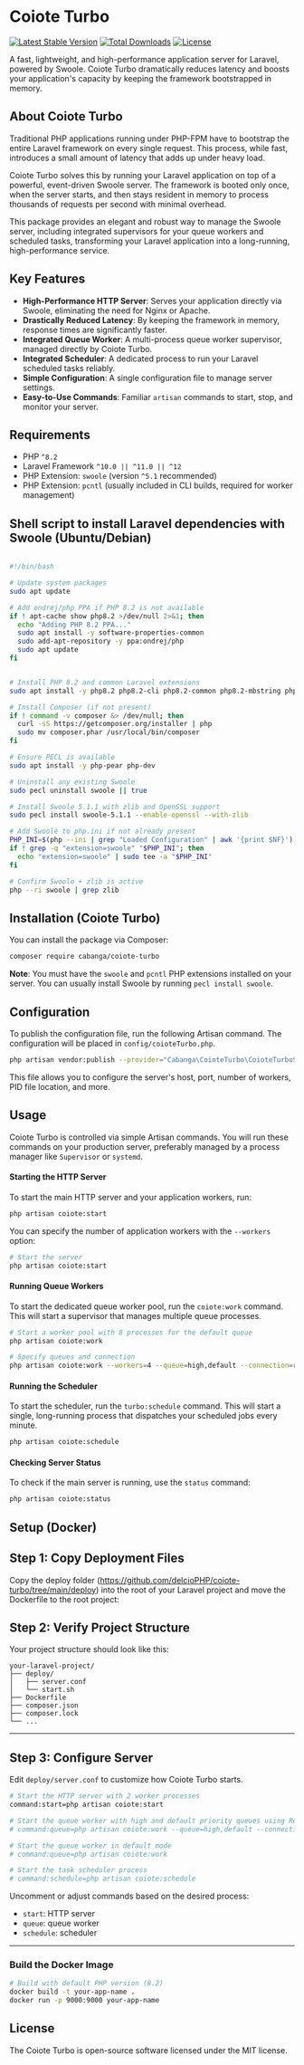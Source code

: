 # Coiote Turbo

<p>
    <a href="https://packagist.org/packages/cabanga/coiote-turbo"><img alt="Latest Stable Version" src="https://img.shields.io/packagist/v/cabanga/coiote-turbo.svg?style=for-the-badge"></a>
    <a href="https://packagist.org/packages/cabanga/coiote-turbo"><img alt="Total Downloads" src="https://img.shields.io/packagist/dt/cabanga/coiote-turbo.svg?style=for-the-badge"></a>
    <a href="https://github.com//delcioPHP/coiote-turbo/blob/main/LICENSE.md"><img alt="License" src="https://img.shields.io/packagist/l/cabanga/coiote-turbo.svg?style=for-the-badge"></a>
</p>

A fast, lightweight, and high-performance application server for Laravel, powered by Swoole. Coiote Turbo dramatically reduces latency and boosts your application's capacity by keeping the framework bootstrapped in memory.

## About Coiote Turbo

Traditional PHP applications running under PHP-FPM have to bootstrap the entire Laravel framework on every single request. This process, while fast, introduces a small amount of latency that adds up under heavy load.

Coiote Turbo solves this by running your Laravel application on top of a powerful, event-driven Swoole server. The framework is booted only once, when the server starts, and then stays resident in memory to process thousands of requests per second with minimal overhead.

This package provides an elegant and robust way to manage the Swoole server, including integrated supervisors for your queue workers and scheduled tasks, transforming your Laravel application into a long-running, high-performance service.

## Key Features

- **High-Performance HTTP Server**: Serves your application directly via Swoole, eliminating the need for Nginx or Apache.
- **Drastically Reduced Latency**: By keeping the framework in memory, response times are significantly faster.
- **Integrated Queue Worker**: A multi-process queue worker supervisor, managed directly by Coiote Turbo.
- **Integrated Scheduler**: A dedicated process to run your Laravel scheduled tasks reliably.
- **Simple Configuration**: A single configuration file to manage server settings.
- **Easy-to-Use Commands**: Familiar `artisan` commands to start, stop, and monitor your server.

## Requirements

- PHP `^8.2`
- Laravel Framework `^10.0 || ^11.0 || ^12`
- PHP Extension: `swoole` (version `^5.1` recommended)
- PHP Extension: `pcntl` (usually included in CLI builds, required for worker management)


## Shell script to install Laravel dependencies with Swoole (Ubuntu/Debian)

```bash

#!/bin/bash

# Update system packages
sudo apt update

# Add ondrej/php PPA if PHP 8.2 is not available
if ! apt-cache show php8.2 >/dev/null 2>&1; then
  echo "Adding PHP 8.2 PPA..."
  sudo apt install -y software-properties-common
  sudo add-apt-repository -y ppa:ondrej/php
  sudo apt update
fi


# Install PHP 8.2 and common Laravel extensions
sudo apt install -y php8.2 php8.2-cli php8.2-common php8.2-mbstring php8.2-xml php8.2-curl php8.2-mysql php8.2-sqlite3 php8.2-zip php8.2-bcmath php8.2-intl php8.2-opcache php8.2-readline php-pear php-dev unzip curl git zlib1g-dev

# Install Composer (if not present)
if ! command -v composer &> /dev/null; then
  curl -sS https://getcomposer.org/installer | php
  sudo mv composer.phar /usr/local/bin/composer
fi

# Ensure PECL is available
sudo apt install -y php-pear php-dev

# Uninstall any existing Swoole
sudo pecl uninstall swoole || true

# Install Swoole 5.1.1 with zlib and OpenSSL support
sudo pecl install swoole-5.1.1 --enable-openssl --with-zlib

# Add Swoole to php.ini if not already present
PHP_INI=$(php --ini | grep "Loaded Configuration" | awk '{print $NF}')
if ! grep -q "extension=swoole" "$PHP_INI"; then
  echo "extension=swoole" | sudo tee -a "$PHP_INI"
fi

# Confirm Swoole + zlib is active
php --ri swoole | grep zlib


```

## Installation (Coiote Turbo)

You can install the package via Composer:

```bash
composer require cabanga/coiote-turbo
```

**Note**: You must have the `swoole` and `pcntl` PHP extensions installed on your server. You can usually install Swoole by running `pecl install swoole`.


## Configuration

To publish the configuration file, run the following Artisan command. The configuration will be placed in `config/coioteTurbo.php`.

```bash
php artisan vendor:publish --provider="Cabanga\CoioteTurbo\CoioteTurboServiceProvider" --tag="config"
```

This file allows you to configure the server's host, port, number of workers, PID file location, and more.

## Usage

Coiote Turbo is controlled via simple Artisan commands. You will run these commands on your production server, preferably managed by a process manager like `Supervisor` or `systemd`.

#### Starting the HTTP Server

To start the main HTTP server and your application workers, run:

```bash
php artisan coiote:start
```

You can specify the number of application workers with the `--workers` option:

```bash
# Start the server
php artisan coiote:start
```

#### Running Queue Workers

To start the dedicated queue worker pool, run the `coiote:work` command. This will start a supervisor that manages multiple queue processes.

```bash
# Start a worker pool with 8 processes for the default queue
php artisan coiote:work

# Specify queues and connection
php artisan coiote:work --workers=4 --queue=high,default --connection=redis
```


#### Running the Scheduler

To start the scheduler, run the `turbo:schedule` command. This will start a single, long-running process that dispatches your scheduled jobs every minute.


```bash
php artisan coiote:schedule
```


#### Checking Server Status

To check if the main server is running, use the `status` command:

```bash
php artisan coiote:status
```

## Setup  (Docker)

## Step 1: Copy Deployment Files

Copy the deploy folder (https://github.com/delcioPHP/coiote-turbo/tree/main/deploy) into the root of your Laravel project 
and move the Dockerfile to the root project:

## Step 2: Verify Project Structure

Your project structure should look like this:

```
your-laravel-project/
├── deploy/
│   ├── server.conf
│   └── start.sh
├── Dockerfile
├── composer.json
├── composer.lock
└── ... 
```

---

## Step 3: Configure Server

Edit `deploy/server.conf` to customize how Coiote Turbo starts.

```bash
# Start the HTTP server with 2 worker processes
command:start=php artisan coiote:start

# Start the queue worker with high and default priority queues using Redis
# command:queue=php artisan coiote:work --queue=high,default --connection=redis

# Start the queue worker in default mode
# command:queue=php artisan coiote:work

# Start the task scheduler process
# command:schedule=php artisan coiote:schedule
```

Uncomment or adjust commands based on the desired process:
- `start`: HTTP server
- `queue`: queue worker
- `schedule`: scheduler

---

### Build the Docker Image

```bash
# Build with default PHP version (8.2)
docker build -t your-app-name .
docker run -p 9000:9000 your-app-name
```

## License

The Coiote Turbo is open-source software licensed under the MIT license.